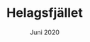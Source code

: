 ---
title: Helagsfjället
description: A misty trek in Härjedalen
date: Juni 2020
heroImage: ./helags-1.jpg
images: [
            {img: ./helags-1.jpg, alt: ""},
            {img: ./helags-2.jpg, alt: ""},
            {img: ./helags-3.jpg, alt: ""},
        ]
---